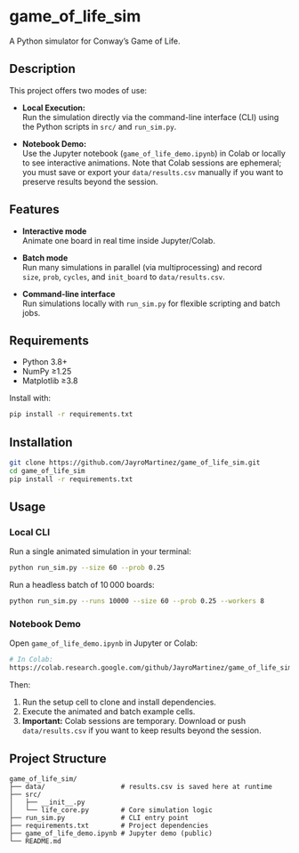# game_of_life_sim

A Python simulator for Conway’s Game of Life.

## Description

This project offers two modes of use:

- **Local Execution:**  
  Run the simulation directly via the command-line interface (CLI) using the Python scripts in `src/` and `run_sim.py`.

- **Notebook Demo:**  
  Use the Jupyter notebook (`game_of_life_demo.ipynb`) in Colab or locally to see interactive animations. Note that Colab sessions are ephemeral; you must save or export your `data/results.csv` manually if you want to preserve results beyond the session.

## Features

- **Interactive mode**  
  Animate one board in real time inside Jupyter/Colab.

- **Batch mode**  
  Run many simulations in parallel (via multiprocessing) and record  
  `size`, `prob`, `cycles`, and `init_board` to `data/results.csv`.

- **Command-line interface**  
  Run simulations locally with `run_sim.py` for flexible scripting and batch jobs.

## Requirements

- Python 3.8+  
- NumPy ≥1.25  
- Matplotlib ≥3.8  

Install with:

```bash
pip install -r requirements.txt
```

## Installation

```bash
git clone https://github.com/JayroMartinez/game_of_life_sim.git
cd game_of_life_sim
pip install -r requirements.txt
```

## Usage

### Local CLI

Run a single animated simulation in your terminal:

```bash
python run_sim.py --size 60 --prob 0.25
```

Run a headless batch of 10 000 boards:

```bash
python run_sim.py --runs 10000 --size 60 --prob 0.25 --workers 8
```

### Notebook Demo

Open `game_of_life_demo.ipynb` in Jupyter or Colab:

```bash
# In Colab:
https://colab.research.google.com/github/JayroMartinez/game_of_life_sim/blob/main/game_of_life_demo.ipynb
```

Then:
1. Run the setup cell to clone and install dependencies.  
2. Execute the animated and batch example cells.  
3. **Important:** Colab sessions are temporary. Download or push `data/results.csv` if you want to keep results beyond the session.

## Project Structure

```
game_of_life_sim/
├── data/                   # results.csv is saved here at runtime
├── src/
│   ├── __init__.py
│   └── life_core.py        # Core simulation logic
├── run_sim.py              # CLI entry point
├── requirements.txt        # Project dependencies
├── game_of_life_demo.ipynb # Jupyter demo (public)
└── README.md
```
